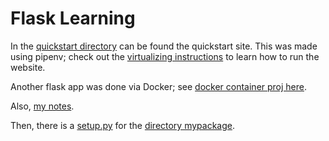 # Flask Learning

In the [quickstart directory](quickstart) can be found the quickstart site. This was made using pipenv; check out the [virtualizing instructions](howToVirtualize.md) to learn how to run the website.

Another flask app was done via Docker; see [docker container proj here](docker_jmussman).

Also, [my notes](Notes.md).

Then, there is a [setup.py](setup.py) for the [directory mypackage](mypackage).
